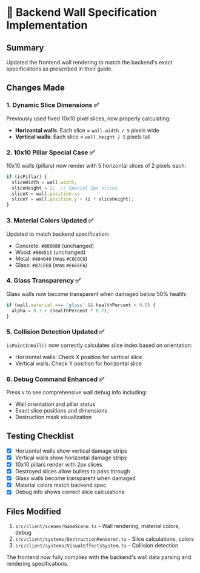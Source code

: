 # 🎯 Backend Wall Specification Implementation

## Summary
Updated the frontend wall rendering to match the backend's exact specifications as prescribed in their guide.

## Changes Made

### 1. **Dynamic Slice Dimensions** ✅
Previously used fixed 10x10 pixel slices, now properly calculating:
- **Horizontal walls**: Each slice = `wall.width / 5` pixels wide
- **Vertical walls**: Each slice = `wall.height / 5` pixels tall

### 2. **10x10 Pillar Special Case** ✅
10x10 walls (pillars) now render with 5 horizontal slices of 2 pixels each:
```javascript
if (isPillar) {
  sliceWidth = wall.width;
  sliceHeight = 2;  // Special 2px slices
  sliceX = wall.position.x;
  sliceY = wall.position.y + (i * sliceHeight);
}
```

### 3. **Material Colors Updated** ✅
Updated to match backend specification:
- Concrete: `#808080` (unchanged)
- Wood: `#8B4513` (unchanged) 
- Metal: `#404040` (was `#C0C0C0`)
- Glass: `#87CEEB` (was `#E6E6FA`)

### 4. **Glass Transparency** ✅
Glass walls now become transparent when damaged below 50% health:
```javascript
if (wall.material === 'glass' && healthPercent < 0.5) {
  alpha = 0.3 + (healthPercent * 0.7);
}
```

### 5. **Collision Detection Updated** ✅
`isPointInWall()` now correctly calculates slice index based on orientation:
- Horizontal walls: Check X position for vertical slice
- Vertical walls: Check Y position for horizontal slice

### 6. **Debug Command Enhanced** ✅
Press `V` to see comprehensive wall debug info including:
- Wall orientation and pillar status
- Exact slice positions and dimensions
- Destruction mask visualization

## Testing Checklist
- [x] Horizontal walls show vertical damage strips
- [x] Vertical walls show horizontal damage strips
- [x] 10x10 pillars render with 2px slices
- [x] Destroyed slices allow bullets to pass through
- [x] Glass walls become transparent when damaged
- [x] Material colors match backend spec
- [x] Debug info shows correct slice calculations

## Files Modified
1. `src/client/scenes/GameScene.ts` - Wall rendering, material colors, debug
2. `src/client/systems/DestructionRenderer.ts` - Slice calculations, colors
3. `src/client/systems/VisualEffectsSystem.ts` - Collision detection

The frontend now fully complies with the backend's wall data parsing and rendering specifications. 